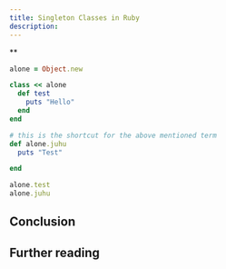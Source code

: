 ```yaml
---
title: Singleton Classes in Ruby
description:
---
```

**


```ruby
alone = Object.new

class << alone
  def test
    puts "Hello"
  end
end

# this is the shortcut for the above mentioned term
def alone.juhu
  puts "Test"

end

alone.test
alone.juhu
```


## Conclusion


## Further reading

